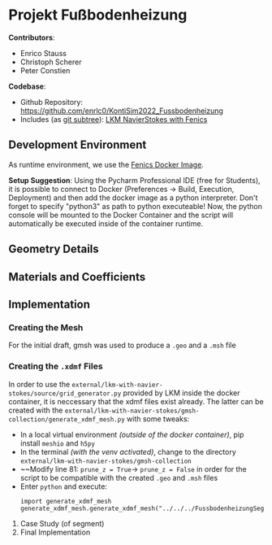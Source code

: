 # Projekt Fußbodenheizung

**Contributors**:
- Enrico Stauss
- Christoph Scherer
- Peter Constien

**Codebase**:
- Github Repository: https://github.com/enrlc0/KontiSim2022_Fussbodenheizung
- Includes (as [git subtree](https://www.atlassian.com/git/tutorials/git-subtree)): [LKM NavierStokes with Fenics](https://github.com/LKM-code-base/NavierStokes-with-Fenics/tree/main)

## Development Environment
As runtime environment, we use the [Fenics Docker Image](quay.io/fenicsproject/stable).

**Setup Suggestion**:
Using the Pycharm Professional IDE (free for Students), it is possible to connect to Docker (Preferences -> Build, Execution, Deployment) and then add the docker image as a python interpreter. Don't forget to specify "python3" as path to python executeable! Now, the python console will be mounted to the Docker Container and the script will automatically be executed inside of the container runtime.

## Geometry Details

## Materials and Coefficients

## Implementation

### Creating the Mesh
For the initial draft, gmsh was used to produce a `.geo` and a `.msh` file

### Creating the `.xdmf` Files
In order to use the `external/lkm-with-navier-stokes/source/grid_generator.py` provided by LKM inside the docker container, it is neccessary that the xdmf files exist already. The latter can be created with the `external/lkm-with-navier-stokes/gmsh-collection/generate_xdmf_mesh.py` with some tweaks:
- In a local virtual environment _(outside of the docker container)_, pip install `meshio` and `h5py`
- In the terminal _(with the venv activated)_, change to the directory `external/lkm-with-navier-stokes/gmsh-collection`
- ~~Modify line 81: `prune_z = True`-> `prune_z = False` in order for the script to be compatible with the created `.geo` and `.msh` files
- Enter `python` and execute:
  ```
  import generate_xdmf_mesh
  generate_xdmf_mesh.generate_xdmf_mesh("../../../FussbodenheizungSegmentNass.geo")
  ```
  

1. Case Study (of  segment)
2. Final Implementation

